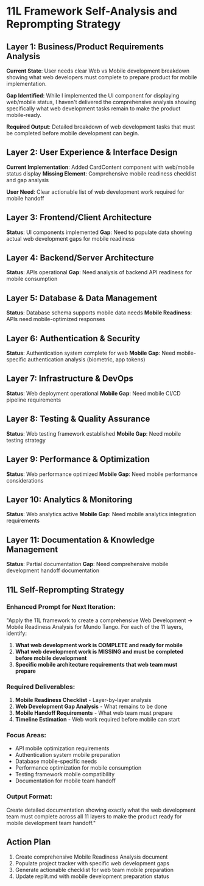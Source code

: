 # 11L Framework Self-Analysis and Reprompting Strategy

## Layer 1: Business/Product Requirements Analysis
**Current State**: User needs clear Web vs Mobile development breakdown showing what web developers must complete to prepare product for mobile implementation.

**Gap Identified**: While I implemented the UI component for displaying web/mobile status, I haven't delivered the comprehensive analysis showing specifically what web development tasks remain to make the product mobile-ready.

**Required Output**: Detailed breakdown of web development tasks that must be completed before mobile development can begin.

## Layer 2: User Experience & Interface Design
**Current Implementation**: Added CardContent component with web/mobile status display
**Missing Element**: Comprehensive mobile readiness checklist and gap analysis

**User Need**: Clear actionable list of web development work required for mobile handoff

## Layer 3: Frontend/Client Architecture
**Status**: UI components implemented
**Gap**: Need to populate data showing actual web development gaps for mobile readiness

## Layer 4: Backend/Server Architecture  
**Status**: APIs operational
**Gap**: Need analysis of backend API readiness for mobile consumption

## Layer 5: Database & Data Management
**Status**: Database schema supports mobile data needs
**Mobile Readiness**: APIs need mobile-optimized responses

## Layer 6: Authentication & Security
**Status**: Authentication system complete for web
**Mobile Gap**: Need mobile-specific authentication analysis (biometric, app tokens)

## Layer 7: Infrastructure & DevOps
**Status**: Web deployment operational
**Mobile Gap**: Need mobile CI/CD pipeline requirements

## Layer 8: Testing & Quality Assurance
**Status**: Web testing framework established
**Mobile Gap**: Need mobile testing strategy

## Layer 9: Performance & Optimization
**Status**: Web performance optimized
**Mobile Gap**: Need mobile performance considerations

## Layer 10: Analytics & Monitoring
**Status**: Web analytics active
**Mobile Gap**: Need mobile analytics integration requirements

## Layer 11: Documentation & Knowledge Management
**Status**: Partial documentation
**Gap**: Need comprehensive mobile development handoff documentation

## 11L Self-Reprompting Strategy

### Enhanced Prompt for Next Iteration:
"Apply the 11L framework to create a comprehensive Web Development → Mobile Readiness Analysis for Mundo Tango. For each of the 11 layers, identify:

1. **What web development work is COMPLETE and ready for mobile**
2. **What web development work is MISSING and must be completed before mobile development**
3. **Specific mobile architecture requirements that web team must prepare**

### Required Deliverables:
1. **Mobile Readiness Checklist** - Layer-by-layer analysis
2. **Web Development Gap Analysis** - What remains to be done
3. **Mobile Handoff Requirements** - What web team must prepare
4. **Timeline Estimation** - Web work required before mobile can start

### Focus Areas:
- API mobile optimization requirements
- Authentication system mobile preparation
- Database mobile-specific needs
- Performance optimization for mobile consumption
- Testing framework mobile compatibility
- Documentation for mobile team handoff

### Output Format:
Create detailed documentation showing exactly what the web development team must complete across all 11 layers to make the product ready for mobile development team handoff."

## Action Plan
1. Create comprehensive Mobile Readiness Analysis document
2. Populate project tracker with specific web development gaps
3. Generate actionable checklist for web team mobile preparation
4. Update replit.md with mobile development preparation status